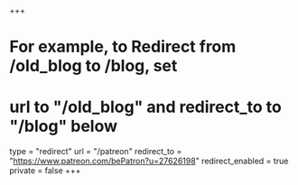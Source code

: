 +++
# For example, to Redirect from /old_blog to /blog, set 
# url to "/old_blog" and redirect_to to "/blog" below
type = "redirect"
url = "/patreon"
redirect_to = "https://www.patreon.com/bePatron?u=27626198"
redirect_enabled = true
private = false
+++